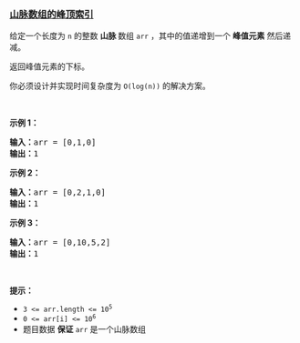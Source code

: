 ### [山脉数组的峰顶索引](https://leetcode-cn.com/problems/peak-index-in-a-mountain-array)

<p>给定一个长度为&nbsp;<code>n</code>&nbsp;的整数 <strong>山脉&nbsp;</strong>数组&nbsp;<code>arr</code>&nbsp;，其中的值递增到一个&nbsp;<strong>峰值元素</strong>&nbsp;然后递减。</p>

<p>返回峰值元素的下标。</p>

<p>你必须设计并实现时间复杂度为 <code>O(log(n))</code> 的解决方案。</p>

<p>&nbsp;</p>

<p><strong>示例 1：</strong></p>

<pre>
<strong>输入：</strong>arr = [0,1,0]
<strong>输出：</strong>1
</pre>

<p><strong>示例 2：</strong></p>

<pre>
<strong>输入：</strong>arr = [0,2,1,0]
<strong>输出：</strong>1
</pre>

<p><strong>示例 3：</strong></p>

<pre>
<strong>输入：</strong>arr = [0,10,5,2]
<strong>输出：</strong>1
</pre>

<p>&nbsp;</p>

<p><strong>提示：</strong></p>

<ul>
	<li><code>3 &lt;= arr.length &lt;= 10<sup>5</sup></code></li>
	<li><code>0 &lt;= arr[i] &lt;= 10<sup>6</sup></code></li>
	<li>题目数据 <strong>保证</strong> <code>arr</code> 是一个山脉数组</li>
</ul>
